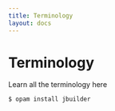 ```yaml
---
title: Terminology
layout: docs
---
```

# Terminology

Learn all the terminology here


``` bash
$ opam install jbuilder
```
